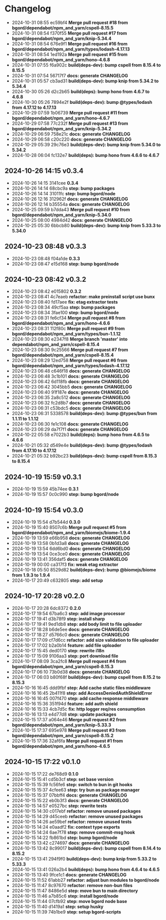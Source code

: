 # Changelog
- 2024-10-31 08:55 ec59bf4 **Merge pull request #18 from bgord/dependabot/npm_and_yarn/cspell-8.15.5**
- 2024-10-31 08:54 f370f55 **Merge pull request #17 from bgord/dependabot/npm_and_yarn/knip-5.34.4**
- 2024-10-31 08:54 676e9f1 **Merge pull request #16 from bgord/dependabot/npm_and_yarn/types/lodash-4.17.13**
- 2024-10-31 08:54 1ed192a **Merge pull request #15 from bgord/dependabot/npm_and_yarn/hono-4.6.8**
- 2024-10-31 07:55 f6a902c **build(deps-dev): bump cspell from 8.15.4 to 8.15.5**
- 2024-10-31 07:54 56717f7 **docs: generate CHANGELOG**
- 2024-10-31 05:57 cb3ad31 **build(deps-dev): bump knip from 5.34.2 to 5.34.4**
- 2024-10-30 05:26 d2c2b65 **build(deps): bump hono from 4.6.7 to 4.6.8**
- 2024-10-30 05:26 7894e2f **build(deps-dev): bump @types/lodash from 4.17.12 to 4.17.13**
- 2024-10-29 07:59 1b06739 **Merge pull request #11 from bgord/dependabot/npm_and_yarn/hono-4.6.7**
- 2024-10-29 07:58 77c232f **Merge pull request #13 from bgord/dependabot/npm_and_yarn/knip-5.34.2**
- 2024-10-29 06:59 758e21c **docs: generate CHANGELOG**
- 2024-10-29 06:58 c20c220 **docs: generate CHANGELOG**
- 2024-10-29 05:39 29c76e3 **build(deps-dev): bump knip from 5.34.0 to 5.34.2**
- 2024-10-28 06:04 fc132e7 **build(deps): bump hono from 4.6.6 to 4.6.7**
## 2024-10-26 14:15 v0.3.4
- 2024-10-26 14:15 3141cee **0.3.4**
- 2024-10-26 14:14 68cbc9a **step: bump packages**
- 2024-10-26 14:14 31011fc **step: bump bgord/node**
- 2024-10-26 12:16 312962f **docs: generate CHANGELOG**
- 2024-10-26 12:14 b35554a **docs: generate CHANGELOG**
- 2024-10-25 09:59 b7dda43 **Merge pull request #10 from bgord/dependabot/npm_and_yarn/knip-5.34.0**
- 2024-10-25 08:00 4984d42 **docs: generate CHANGELOG**
- 2024-10-25 05:30 6bbcb80 **build(deps-dev): bump knip from 5.33.3 to 5.34.0**
## 2024-10-23 08:48 v0.3.3
- 2024-10-23 08:48 f04a1de **0.3.3**
- 2024-10-23 08:47 e15d168 **step: bump bgord/node**
## 2024-10-23 08:42 v0.3.2
- 2024-10-23 08:42 e015802 **0.3.2**
- 2024-10-23 08:41 4c7eaeb **refactor: make preinstall script use bunx**
- 2024-10-23 08:40 fd17aee **fix: etag extractor tests**
- 2024-10-23 08:34 49cf5aa **step: bump packages**
- 2024-10-23 08:34 3fae100 **step: bump bgord/node**
- 2024-10-23 08:31 fe6cf34 **Merge pull request #8 from bgord/dependabot/npm_and_yarn/hono-4.6.6**
- 2024-10-23 08:31 112f80c **Merge pull request #9 from bgord/dependabot/npm_and_yarn/types/bun-1.1.12**
- 2024-10-23 08:30 e2347f8 **Merge branch 'master' into dependabot/npm_and_yarn/cspell-8.15.4**
- 2024-10-23 08:30 9c25566 **Merge pull request #7 from bgord/dependabot/npm_and_yarn/cspell-8.15.4**
- 2024-10-23 08:29 12ed758 **Merge pull request #6 from bgord/dependabot/npm_and_yarn/types/lodash-4.17.12**
- 2024-10-23 06:48 c646f18 **docs: generate CHANGELOG**
- 2024-10-23 06:48 3c1b101 **docs: generate CHANGELOG**
- 2024-10-23 06:42 6d118fb **docs: generate CHANGELOG**
- 2024-10-23 06:42 3045bb5 **docs: generate CHANGELOG**
- 2024-10-23 06:40 91f187e **docs: generate CHANGELOG**
- 2024-10-23 06:35 2a8c512 **docs: generate CHANGELOG**
- 2024-10-23 06:32 fc2d8b7 **docs: generate CHANGELOG**
- 2024-10-23 06:31 c53bdc5 **docs: generate CHANGELOG**
- 2024-10-23 06:31 5338578 **build(deps-dev): bump @types/bun from 1.1.11 to 1.1.12**
- 2024-10-23 06:30 fe1c108 **docs: generate CHANGELOG**
- 2024-10-23 06:29 da7f7f1 **docs: generate CHANGELOG**
- 2024-10-22 05:58 e7022b3 **build(deps): bump hono from 4.6.5 to 4.6.6**
- 2024-10-21 05:32 d549e4e **build(deps-dev): bump @types/lodash from 4.17.10 to 4.17.12**
- 2024-10-21 05:32 b92bc23 **build(deps-dev): bump cspell from 8.15.3 to 8.15.4**
## 2024-10-19 15:59 v0.3.1
- 2024-10-19 15:59 45b74ee **0.3.1**
- 2024-10-19 15:57 0c0c990 **step: bump bgord/node**
## 2024-10-19 15:54 v0.3.0
- 2024-10-19 15:54 d7b544d **0.3.0**
- 2024-10-19 15:40 8507c6b **Merge pull request #5 from bgord/dependabot/npm_and_yarn/biomejs/biome-1.9.4**
- 2024-10-19 13:59 e66b958 **docs: generate CHANGELOG**
- 2024-10-19 13:58 0b1d3a8 **docs: generate CHANGELOG**
- 2024-10-19 13:54 6dd6bd0 **docs: generate CHANGELOG**
- 2024-10-19 13:54 0ce3ce0 **docs: generate CHANGELOG**
- 2024-10-19 13:41 356daf5 **docs: generate CHANGELOG**
- 2024-10-19 00:00 ca317f3 **fix: weak etag extractor**
- 2024-10-18 05:50 8529d82 **build(deps-dev): bump @biomejs/biome from 1.9.3 to 1.9.4**
- 2024-10-17 20:49 c632805 **step: add setup**
## 2024-10-17 20:28 v0.2.0
- 2024-10-17 20:28 6dc8372 **0.2.0**
- 2024-10-17 19:54 67ba6c3 **step: add image processor**
- 2024-10-17 19:41 d3b78f9 **step: install sharp**
- 2024-10-17 19:41 9ed1db8 **step: add body limit to file uploader**
- 2024-10-17 18:28 b6de5ee **docs: generate CHANGELOG**
- 2024-10-17 18:27 d5766c0 **docs: generate CHANGELOG**
- 2024-10-17 17:09 cf7d6cc **refactor: add size validation to file uploader**
- 2024-10-17 17:02 b2a0b14 **feature: add file uploader**
- 2024-10-17 15:45 ded0170 **step: rewrite i18n**
- 2024-10-17 15:09 9106aa3 **step: port download file**
- 2024-10-17 08:09 3ca2fc8 **Merge pull request #4 from bgord/dependabot/npm_and_yarn/cspell-8.15.3**
- 2024-10-17 06:10 73b0d38 **docs: generate CHANGELOG**
- 2024-10-17 06:03 b80f68f **build(deps-dev): bump cspell from 8.15.2 to 8.15.3**
- 2024-10-16 16:45 ddd9fbf **step: Add cache static files middleware**
- 2024-10-16 16:45 2b411f8 **step: add AccessDeniedAuthShieldError**
- 2024-10-16 16:45 007f470 **step: add cache response middleware**
- 2024-10-16 15:36 351f94d **feature: add auth shield**
- 2024-10-16 15:33 4cb7d5c **fix: http logger req/res consumption**
- 2024-10-16 13:13 e4d77d8 **step: update packages**
- 2024-10-15 17:37 a064e46 **Merge pull request #2 from bgord/dependabot/npm_and_yarn/knip-5.33.3**
- 2024-10-15 17:37 695e978 **Merge pull request #3 from bgord/dependabot/npm_and_yarn/cspell-8.15.2**
- 2024-10-15 17:36 32af6fa **Merge pull request #1 from bgord/dependabot/npm_and_yarn/hono-4.6.5**
## 2024-10-15 17:22 v0.1.0
- 2024-10-15 17:22 de768d9 **0.1.0**
- 2024-10-15 15:41 cd5b3cf **step: set base version**
- 2024-10-15 15:39 fc56fe6 **step: switch to bun in git hooks**
- 2024-10-15 15:37 4cfee63 **step: try bun as package manager**
- 2024-10-15 15:37 07bbff4 **docs: generate CHANGELOG**
- 2024-10-15 15:22 eb0b3f3 **docs: generate CHANGELOG**
- 2024-10-15 14:57 e0527bc **step: rewrite tests**
- 2024-10-15 14:30 c017ebf **refactor: remove unused packages**
- 2024-10-15 14:29 d45ceeb **refactor: remove unused packages**
- 2024-10-15 14:26 ae59bef **refactor: remove unused tests**
- 2024-10-15 14:24 e0aadf2 **fix: context type exports**
- 2024-10-15 14:24 6ae7f78 **step: remove commit-msg hook**
- 2024-10-15 14:22 fb861bd **step: bump bgord/node**
- 2024-10-15 13:42 c274697 **docs: generate CHANGELOG**
- 2024-10-15 13:42 8c99017 **build(deps-dev): bump cspell from 8.14.4 to 8.15.2**
- 2024-10-15 13:41 294f9f0 **build(deps-dev): bump knip from 5.33.2 to 5.33.3**
- 2024-10-15 13:41 026a2b4 **build(deps): bump hono from 4.6.4 to 4.6.5**
- 2024-10-15 13:40 9fce1c1 **docs: generate CHANGELOG**
- 2024-10-15 11:52 61abb27 **refactor: adjust bun modules to bgord/node**
- 2024-10-15 11:47 8c97670 **refactor: remove non-bun files**
- 2024-10-15 11:47 8486e5d **step: move bun to main directory**
- 2024-10-15 11:46 a7b85c6 **step: install bgord/node**
- 2024-10-15 11:44 07cfb92 **step: move bgord node base**
- 2024-10-15 11:40 d1419a1 **step: setup husky**
- 2024-10-15 11:39 74b1be9 **step: setup bgord-scripts**
